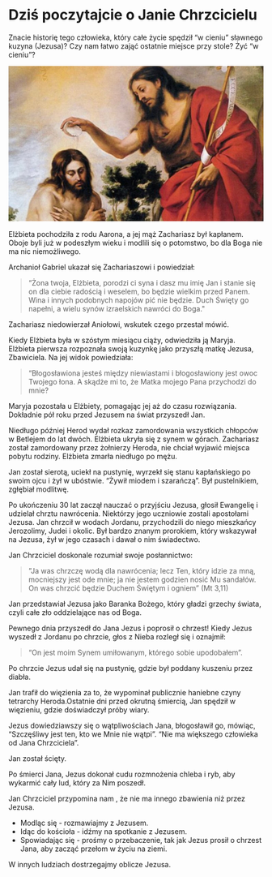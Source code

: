 # Dziś poczytajcie o Janie Chrzcicielu

Znacie historię tego człowieka, który całe życie spędził “w cieniu” sławnego kuzyna (Jezusa)? Czy nam łatwo zająć ostatnie miejsce przy stole? Żyć “w cieniu”?

![Zdjęcie](/img/2021-12-13.jpg)

Elżbieta pochodziła z rodu Aarona, a jej mąż Zachariasz był kapłanem. Oboje byli już w podeszłym wieku i modlili się o potomstwo, bo dla Boga nie ma nic niemożliwego. 

Archanioł Gabriel ukazał się Zachariaszowi i powiedział:

> “Żona twoja, Elżbieta, porodzi ci syna i dasz mu imię Jan i stanie się on dla ciebie radością i weselem, bo będzie wielkim przed Panem. Wina i innych podobnych napojów pić nie będzie. Duch Święty go napełni, a wielu synów izraelskich nawróci do Boga."

Zachariasz niedowierzał Aniołowi, wskutek czego przestał mówić.

Kiedy Elżbieta była w szóstym miesiącu ciąży, odwiedziła ją Maryja. Elżbieta pierwsza rozpoznała swoją kuzynkę jako przyszłą matkę Jezusa, Zbawiciela. Na jej widok powiedziała:

> “Błogosławiona jesteś między niewiastami i błogosławiony jest owoc Twojego łona. A skądże mi to, że Matka mojego Pana przychodzi do mnie? 

Maryja pozostała u Elżbiety, pomagając jej aż do czasu rozwiązania. Dokładnie pół roku przed Jezusem na świat przyszedł Jan.

Niedługo później Herod wydał rozkaz zamordowania wszystkich chłopców w Betlejem do lat dwóch. Elżbieta ukryła się z synem w górach. Zachariasz został zamordowany przez żołnierzy Heroda, nie chciał wyjawić miejsca pobytu rodziny. Elżbieta zmarła niedługo po mężu. 

Jan został sierotą, uciekł na pustynię, wyrzekł się stanu kapłańskiego po swoim ojcu i żył w ubóstwie. “Żywił miodem i szarańczą”. Był pustelnikiem, zgłębiał modlitwę. 

Po ukończeniu 30 lat zaczął nauczać o przyjściu Jezusa, głosił Ewangelię i udzielał chrztu nawrócenia. Niektórzy jego uczniowie zostali apostołami Jezusa. Jan chrzcił w wodach Jordanu, przychodzili do niego mieszkańcy Jerozolimy, Judei i okolic. Był bardzo znanym prorokiem, który wskazywał na Jezusa, żył w jego czasach i dawał o nim świadectwo.

Jan Chrzciciel doskonale rozumiał swoje posłannictwo:

> ”Ja was chrzczę wodą dla nawrócenia; lecz Ten, który idzie za mną, mocniejszy jest ode mnie; ja nie jestem godzien nosić Mu sandałów. On was chrzcić będzie Duchem Świętym i ogniem” (Mt 3,11)

Jan przedstawiał Jezusa jako Baranka Bożego, który gładzi grzechy świata, czyli całe zło oddzielające nas od Boga. 

Pewnego dnia przyszedł do Jana Jezus i poprosił o chrzest! Kiedy Jezus wyszedł z Jordanu po chrzcie, głos z Nieba rozległ się i oznajmił:

> “On jest moim Synem umiłowanym, którego sobie upodobałem”.

Po chrzcie Jezus udał się na pustynię, gdzie był poddany kuszeniu przez diabła.

Jan trafił do więzienia za to, że wypominał publicznie haniebne czyny tetrarchy Heroda.Ostatnie dni przed okrutną śmiercią, Jan spędził w więzieniu, gdzie doświadczył próby wiary. 

Jezus dowiedziawszy się o wątpliwościach Jana, błogosławił go, mówiąc, “Szczęśliwy jest ten, kto we Mnie nie wątpi”. “Nie ma większego człowieka od Jana Chrzciciela”.
 
Jan został ścięty.

Po śmierci Jana, Jezus dokonał cudu rozmnożenia chleba i ryb, aby wykarmić cały lud, który za Nim poszedł.

Jan Chrzciciel przypomina nam , że  nie ma innego zbawienia niż przez Jezusa.

- Modląc się - rozmawiajmy z Jezusem.
- Idąc do kościoła - idźmy na spotkanie z Jezusem.
- Spowiadając się - prośmy o przebaczenie, tak jak Jezus prosił o chrzest Jana, aby zacząć przełom w życiu na ziemi.

W innych ludziach dostrzegajmy oblicze Jezusa.